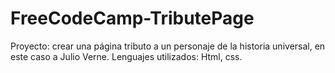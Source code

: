 # FreeCodeCamp-TributePage
Proyecto: crear una página tributo a un personaje de la historia universal, en este caso a Julio Verne.
Lenguajes utilizados: Html, css.
